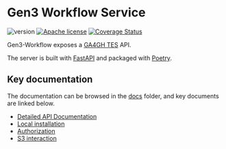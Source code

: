 # Gen3 Workflow Service

![version](https://img.shields.io/github/release/uc-cdis/gen3-workflow.svg) [![Apache license](http://img.shields.io/badge/license-Apache-blue.svg?style=flat)](LICENSE) [![Coverage Status](https://coveralls.io/repos/github/uc-cdis/gen3-workflow/badge.svg?branch=master)](https://coveralls.io/github/uc-cdis/gen3-workflow?branch=master)

Gen3-Workflow exposes a [GA4GH TES](https://editor.swagger.io/?url=https://raw.githubusercontent.com/ga4gh/task-execution-schemas/develop/openapi/task_execution_service.openapi.yaml) API.

The server is built with [FastAPI](https://fastapi.tiangolo.com/) and packaged with [Poetry](https://poetry.eustace.io/).

## Key documentation

The documentation can be browsed in the [docs](docs) folder, and key documents are linked below.

* [Detailed API Documentation](http://petstore.swagger.io/?url=https://raw.githubusercontent.com/uc-cdis/gen3-workflow/master/docs/openapi.yaml)
* [Local installation](docs/local_installation.md)
* [Authorization](docs/authorization.md)
* [S3 interaction](docs/s3.md)
